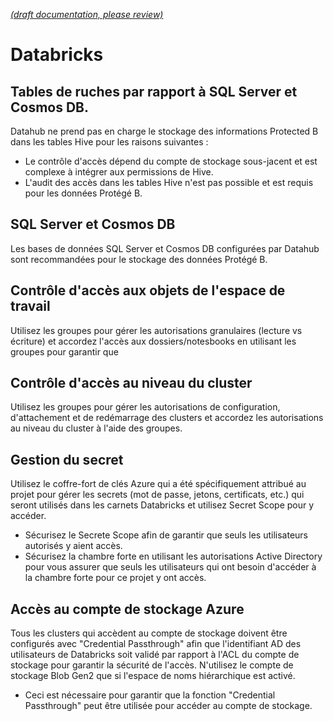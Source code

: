 [_metadata_: remarks]:- "Automatically translated with DeepL. From: /Protected-B-Guidelines-for-Datahub-Projects.md"

[_(draft documentation, please review)_](/Protected-B-Guidelines-for-Datahub-Projects.md)

# Databricks

## Tables de ruches par rapport à SQL Server et Cosmos DB.

Datahub ne prend pas en charge le stockage des informations Protected B dans les tables Hive pour les raisons suivantes :
- Le contrôle d'accès dépend du compte de stockage sous-jacent et est complexe à intégrer aux permissions de Hive.
- L'audit des accès dans les tables Hive n'est pas possible et est requis pour les données Protégé B.

## SQL Server et Cosmos DB

Les bases de données SQL Server et Cosmos DB configurées par Datahub sont recommandées pour le stockage des données Protégé B.

## Contrôle d'accès aux objets de l'espace de travail
Utilisez les groupes pour gérer les autorisations granulaires (lecture vs écriture) et accordez l'accès aux dossiers/notesbooks en utilisant les groupes pour garantir que

## Contrôle d'accès au niveau du cluster
Utilisez les groupes pour gérer les autorisations de configuration, d'attachement et de redémarrage des clusters et accordez les autorisations au niveau du cluster à l'aide des groupes.

## Gestion du secret
Utilisez le coffre-fort de clés Azure qui a été spécifiquement attribué au projet pour gérer les secrets (mot de passe, jetons, certificats, etc.) qui seront utilisés dans les carnets Databricks et utilisez Secret Scope pour y accéder.
- Sécurisez le Secrete Scope afin de garantir que seuls les utilisateurs autorisés y aient accès.
- Sécurisez la chambre forte en utilisant les autorisations Active Directory pour vous assurer que seuls les utilisateurs qui ont besoin d'accéder à la chambre forte pour ce projet y ont accès.

## Accès au compte de stockage Azure
Tous les clusters qui accèdent au compte de stockage doivent être configurés avec "Credential Passthrough" afin que l'identifiant AD des utilisateurs de Databricks soit validé par rapport à l'ACL du compte de stockage pour garantir la sécurité de l'accès.
N'utilisez le compte de stockage Blob Gen2 que si l'espace de noms hiérarchique est activé.
- Ceci est nécessaire pour garantir que la fonction "Credential Passthrough" peut être utilisée pour accéder au compte de stockage.


